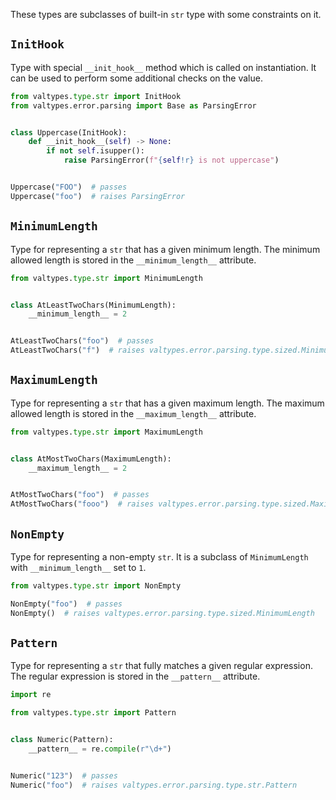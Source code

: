 These types are subclasses of built-in `str` type with some constraints on it.

## `InitHook`

Type with special `__init_hook__` method which is called on instantiation. It can be used to perform some additional checks on the value.

```python
from valtypes.type.str import InitHook
from valtypes.error.parsing import Base as ParsingError


class Uppercase(InitHook):
    def __init_hook__(self) -> None:
        if not self.isupper():
            raise ParsingError(f"{self!r} is not uppercase")


Uppercase("FOO")  # passes
Uppercase("foo")  # raises ParsingError
```

## `MinimumLength`

Type for representing a `str` that has a given minimum length. The minimum allowed length is stored in the `__minimum_length__` attribute.

```python
from valtypes.type.str import MinimumLength


class AtLeastTwoChars(MinimumLength):
    __minimum_length__ = 2


AtLeastTwoChars("foo")  # passes
AtLeastTwoChars("f")  # raises valtypes.error.parsing.type.sized.MinimumLength
```

## `MaximumLength`

Type for representing a `str` that has a given maximum length. The maximum allowed length is stored in the `__maximum_length__` attribute.

```python
from valtypes.type.str import MaximumLength


class AtMostTwoChars(MaximumLength):
    __maximum_length__ = 2


AtMostTwoChars("foo")  # passes
AtMostTwoChars("fooo")  # raises valtypes.error.parsing.type.sized.MaximumLength
```

## `NonEmpty`

Type for representing a non-empty `str`. It is a subclass of `MinimumLength` with `__minimum_length__` set to `1`.

```python
from valtypes.type.str import NonEmpty

NonEmpty("foo")  # passes
NonEmpty()  # raises valtypes.error.parsing.type.sized.MinimumLength
```

## `Pattern`

Type for representing a `str` that fully matches a given regular expression. The regular expression is stored in the `__pattern__` attribute.

```python
import re

from valtypes.type.str import Pattern


class Numeric(Pattern):
    __pattern__ = re.compile(r"\d+")


Numeric("123")  # passes
Numeric("foo")  # raises valtypes.error.parsing.type.str.Pattern
```
